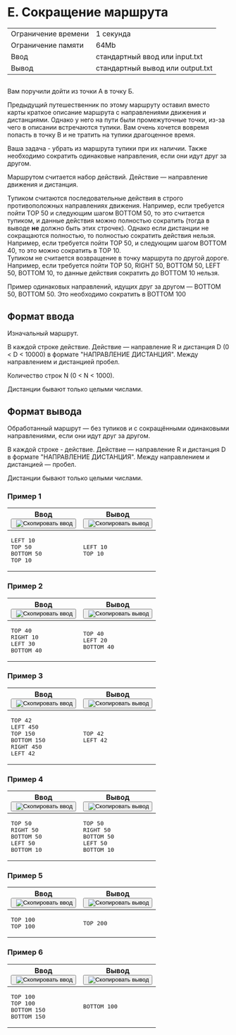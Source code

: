 <div class="problem__statement text" data-bem="{&quot;problem__statement&quot;:{}}">
<div class="problem-statement">
   <div class="header">
      <h1 class="title">E. Сокращение маршрута</h1>
      <table>
         <tbody><tr class="time-limit">
            <td class="property-title">Ограничение времени</td>
            <td>1&nbsp;секунда</td>
         </tr>
         <tr class="memory-limit">
            <td class="property-title">Ограничение памяти</td>
            <td>64Mb</td>
         </tr>
         <tr class="input-file">
            <td class="property-title">Ввод</td>
            <td colspan="1">стандартный ввод или input.txt</td>
         </tr>
         <tr class="output-file">
            <td class="property-title">Вывод</td>
            <td colspan="1">стандартный вывод или output.txt</td>
         </tr>
      </tbody></table>
   </div>
   <h2></h2>
   <div class="legend"><span style="">
         <p>Вам поручили дойти из точки А в точку Б.<br></p></span><p>Предыдущий путешественник по этому маршруту оставил вместо карты краткое описание маршрута с направлениями движения и дистанциями.
         Однако у него на пути были промежуточные точки, из-за чего в описании встречаются тупики. Вам очень хочется вовремя попасть
         в точку B и не тратить на тупики драгоценное время.<br></p>
      <p>Ваша задача - убрать из маршрута тупики при их наличии. Также необходимо сократить одинаковые направления, если они идут друг
         за другом.
      </p>
      <p>Маршрутом считается набор действий. Действие — направление движения и дистанция.</p>
      <p>Тупиком считаются последовательные действия в строго противоположных направлениях движения. Например, если требуется пойти
         <span class="tex-monospace">TOP 50</span> и следующим шагом <span class="tex-monospace">BOTTOM 50</span>, то это считается тупиком, и данные действия можно полностью сократить (тогда в выводе <span style="font-weight:bold;">не</span> должно быть этих строчек). Однако если дистанции не сокращаются полностью, то полностью сократить действия нельзя. Например,
         если требуется пойти <span class="tex-monospace">TOP 50</span>, и следующим шагом <span class="tex-monospace">BOTTOM 40</span>, то это можно сократить в <span class="tex-monospace">TOP 10</span>.<br>Тупиком не считается возвращение в точку маршрута по другой дороге. Например, если требуется пойти <span class="tex-monospace">TOP 50</span>, <span class="tex-monospace">RIGHT 50</span>, <span class="tex-monospace">BOTTOM 50</span>, <span class="tex-monospace">LEFT 50</span>, <span class="tex-monospace">BOTTOM 10</span>, то данные действия сократить до <span class="tex-monospace">BOTTOM 10</span> нельзя.
      </p>
      <p>Пример одинаковых направлений, идущих друг за другом — <span class="tex-monospace">BOTTOM 50</span>, <span class="tex-monospace">BOTTOM 50</span>. Это необходимо сократить в <span class="tex-monospace">BOTTOM 100</span></p>
   </div>
   <h2>Формат ввода</h2>
   <div class="input-specification"><span style="">
         <p>Изначальный маршрут.</p></span><p>В каждой строке действие. Действие — направление <span class="tex-math-text">R</span> и дистанция <span class="tex-math-text">D</span> (0 &lt; D &lt; 10000) в формате "НАПРАВЛЕНИЕ ДИСТАНЦИЯ". Между направлением и дистанцией пробел.
      </p>
      <p>Количество строк <span class="tex-math-text">N</span> (0 &lt; N &lt; 1000).
      </p>
      <p>Дистанции бывают только целыми числами.</p>
   </div>
   <h2>Формат вывода</h2>
   <div class="output-specification"><span style="">
         <p>Обработанный маршрут — без тупиков и с сокращёнными одинаковыми направлениями, если они идут друг за другом.</p></span><p>В каждой строке - действие. Действие — направление <span class="tex-math-text">R</span> и дистанция <span class="tex-math-text">D</span> в формате "НАПРАВЛЕНИЕ ДИСТАНЦИЯ". Между направлением и дистанцией — пробел.
      </p>
      <p>Дистанции бывают только целыми числами.</p>
   </div>
   <h3>Пример 1</h3>
   <table class="sample-tests">
      <thead>
         <tr>
            <th>Ввод<div class="problem__copy-sample"><button class="button button_theme_pseudo button_size_s button_only-icon_yes problem__copy-button problem__copy-button_type_input i-bem" data-bem="{&quot;button&quot;:{}}" role="button" type="button" title="Скопировать ввод"><span class="button__text">&nbsp;<img class="image button__icon button__icon_role_copy" src="//yastatic.net/lego/_/La6qi18Z8LwgnZdsAr1qy1GwCwo.gif" alt="Скопировать ввод"></span></button></div></th>
            <th>Вывод<div class="problem__copy-sample"><button class="button button_theme_pseudo button_size_s button_only-icon_yes problem__copy-button problem__copy-button_type_output i-bem" data-bem="{&quot;button&quot;:{}}" role="button" type="button" title="Скопировать вывод"><span class="button__text">&nbsp;<img class="image button__icon button__icon_role_copy" src="//yastatic.net/lego/_/La6qi18Z8LwgnZdsAr1qy1GwCwo.gif" alt="Скопировать вывод"></span></button></div></th>
         </tr>
      </thead>
      <tbody>
         <tr>
            <td><pre>LEFT 10
TOP 50
BOTTOM 50
TOP 10
</pre></td>
            <td><pre>LEFT 10
TOP 10</pre></td>
         </tr>
      </tbody>
   </table>
   <h3>Пример 2</h3>
   <table class="sample-tests">
      <thead>
         <tr>
            <th>Ввод<div class="problem__copy-sample"><button class="button button_theme_pseudo button_size_s button_only-icon_yes problem__copy-button problem__copy-button_type_input i-bem" data-bem="{&quot;button&quot;:{}}" role="button" type="button" title="Скопировать ввод"><span class="button__text">&nbsp;<img class="image button__icon button__icon_role_copy" src="//yastatic.net/lego/_/La6qi18Z8LwgnZdsAr1qy1GwCwo.gif" alt="Скопировать ввод"></span></button></div></th>
            <th>Вывод<div class="problem__copy-sample"><button class="button button_theme_pseudo button_size_s button_only-icon_yes problem__copy-button problem__copy-button_type_output i-bem" data-bem="{&quot;button&quot;:{}}" role="button" type="button" title="Скопировать вывод"><span class="button__text">&nbsp;<img class="image button__icon button__icon_role_copy" src="//yastatic.net/lego/_/La6qi18Z8LwgnZdsAr1qy1GwCwo.gif" alt="Скопировать вывод"></span></button></div></th>
         </tr>
      </thead>
      <tbody>
         <tr>
            <td><pre>TOP 40
RIGHT 10
LEFT 30
BOTTOM 40
</pre></td>
            <td><pre>TOP 40
LEFT 20
BOTTOM 40</pre></td>
         </tr>
      </tbody>
   </table>
   <h3>Пример 3</h3>
   <table class="sample-tests">
      <thead>
         <tr>
            <th>Ввод<div class="problem__copy-sample"><button class="button button_theme_pseudo button_size_s button_only-icon_yes problem__copy-button problem__copy-button_type_input i-bem" data-bem="{&quot;button&quot;:{}}" role="button" type="button" title="Скопировать ввод"><span class="button__text">&nbsp;<img class="image button__icon button__icon_role_copy" src="//yastatic.net/lego/_/La6qi18Z8LwgnZdsAr1qy1GwCwo.gif" alt="Скопировать ввод"></span></button></div></th>
            <th>Вывод<div class="problem__copy-sample"><button class="button button_theme_pseudo button_size_s button_only-icon_yes problem__copy-button problem__copy-button_type_output i-bem" data-bem="{&quot;button&quot;:{}}" role="button" type="button" title="Скопировать вывод"><span class="button__text">&nbsp;<img class="image button__icon button__icon_role_copy" src="//yastatic.net/lego/_/La6qi18Z8LwgnZdsAr1qy1GwCwo.gif" alt="Скопировать вывод"></span></button></div></th>
         </tr>
      </thead>
      <tbody>
         <tr>
            <td><pre>TOP 42
LEFT 450
TOP 150
BOTTOM 150
RIGHT 450
LEFT 42
</pre></td>
            <td><pre>TOP 42
LEFT 42</pre></td>
         </tr>
      </tbody>
   </table>
   <h3>Пример 4</h3>
   <table class="sample-tests">
      <thead>
         <tr>
            <th>Ввод<div class="problem__copy-sample"><button class="button button_theme_pseudo button_size_s button_only-icon_yes problem__copy-button problem__copy-button_type_input i-bem" data-bem="{&quot;button&quot;:{}}" role="button" type="button" title="Скопировать ввод"><span class="button__text">&nbsp;<img class="image button__icon button__icon_role_copy" src="//yastatic.net/lego/_/La6qi18Z8LwgnZdsAr1qy1GwCwo.gif" alt="Скопировать ввод"></span></button></div></th>
            <th>Вывод<div class="problem__copy-sample"><button class="button button_theme_pseudo button_size_s button_only-icon_yes problem__copy-button problem__copy-button_type_output i-bem" data-bem="{&quot;button&quot;:{}}" role="button" type="button" title="Скопировать вывод"><span class="button__text">&nbsp;<img class="image button__icon button__icon_role_copy" src="//yastatic.net/lego/_/La6qi18Z8LwgnZdsAr1qy1GwCwo.gif" alt="Скопировать вывод"></span></button></div></th>
         </tr>
      </thead>
      <tbody>
         <tr>
            <td><pre>TOP 50
RIGHT 50
BOTTOM 50
LEFT 50
BOTTOM 10
</pre></td>
            <td><pre>TOP 50
RIGHT 50
BOTTOM 50
LEFT 50
BOTTOM 10</pre></td>
         </tr>
      </tbody>
   </table>
   <h3>Пример 5</h3>
   <table class="sample-tests">
      <thead>
         <tr>
            <th>Ввод<div class="problem__copy-sample"><button class="button button_theme_pseudo button_size_s button_only-icon_yes problem__copy-button problem__copy-button_type_input i-bem" data-bem="{&quot;button&quot;:{}}" role="button" type="button" title="Скопировать ввод"><span class="button__text">&nbsp;<img class="image button__icon button__icon_role_copy" src="//yastatic.net/lego/_/La6qi18Z8LwgnZdsAr1qy1GwCwo.gif" alt="Скопировать ввод"></span></button></div></th>
            <th>Вывод<div class="problem__copy-sample"><button class="button button_theme_pseudo button_size_s button_only-icon_yes problem__copy-button problem__copy-button_type_output i-bem" data-bem="{&quot;button&quot;:{}}" role="button" type="button" title="Скопировать вывод"><span class="button__text">&nbsp;<img class="image button__icon button__icon_role_copy" src="//yastatic.net/lego/_/La6qi18Z8LwgnZdsAr1qy1GwCwo.gif" alt="Скопировать вывод"></span></button></div></th>
         </tr>
      </thead>
      <tbody>
         <tr>
            <td><pre>TOP 100
TOP 100
</pre></td>
            <td><pre>TOP 200</pre></td>
         </tr>
      </tbody>
   </table>
   <h3>Пример 6</h3>
   <table class="sample-tests">
      <thead>
         <tr>
            <th>Ввод<div class="problem__copy-sample"><button class="button button_theme_pseudo button_size_s button_only-icon_yes problem__copy-button problem__copy-button_type_input i-bem" data-bem="{&quot;button&quot;:{}}" role="button" type="button" title="Скопировать ввод"><span class="button__text">&nbsp;<img class="image button__icon button__icon_role_copy" src="//yastatic.net/lego/_/La6qi18Z8LwgnZdsAr1qy1GwCwo.gif" alt="Скопировать ввод"></span></button></div></th>
            <th>Вывод<div class="problem__copy-sample"><button class="button button_theme_pseudo button_size_s button_only-icon_yes problem__copy-button problem__copy-button_type_output i-bem" data-bem="{&quot;button&quot;:{}}" role="button" type="button" title="Скопировать вывод"><span class="button__text">&nbsp;<img class="image button__icon button__icon_role_copy" src="//yastatic.net/lego/_/La6qi18Z8LwgnZdsAr1qy1GwCwo.gif" alt="Скопировать вывод"></span></button></div></th>
         </tr>
      </thead>
      <tbody>
         <tr>
            <td><pre>TOP 100
TOP 100
BOTTOM 150
BOTTOM 150
</pre></td>
            <td><pre>BOTTOM 100</pre></td>
         </tr>
      </tbody>
   </table>
</div></div>